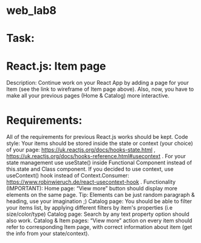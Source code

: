 # web_lab8

# Task:

 # React.js: Item page

Description: Continue work on your React App by adding a page for  your Item (see the link to wireframe of Item page above). Also, now, you have to make all your previous pages (Home & Catalog) more interactive.


 # Requirements: 
All of the requirements for previous React.js works should be kept.
Code style: 
Your items should be stored inside the state or context (your choice) of your page:
https://uk.reactjs.org/docs/hooks-state.html ,
https://uk.reactjs.org/docs/hooks-reference.html#usecontext .
For your state management use useState() inside Functional Component  instead of this.state and Class component.
If you decided to use context, use useContext() hook instead of Context.Consumer:
https://www.robinwieruch.de/react-usecontext-hook .
Functionality (IMPORTANT):
Home page: “View more” button should display more elements on the same page. Tip: Elements can be just random paragraph & heading, use your imagination ;)
Catalog page: You should be able to filter your items list, by applying different filters by item's properties (i.e size/color/type)
Catalog page: Search by any text property option should also work.
Catalog & Item pages: “View more” action on every item should refer to corresponding Item page, with correct information about item (get the info from your state/context).


